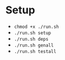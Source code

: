 # Setup

- `chmod +x ./run.sh`
- `./run.sh setup`
- `./run.sh deps`
- `./run.sh genall`
- `./run.sh testall`
